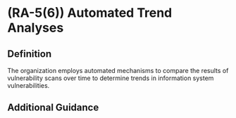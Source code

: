 
# (RA-5(6)) Automated Trend Analyses

## Definition

The organization employs automated mechanisms to compare the results of vulnerability scans over time to determine trends in information system vulnerabilities.

## Additional Guidance


